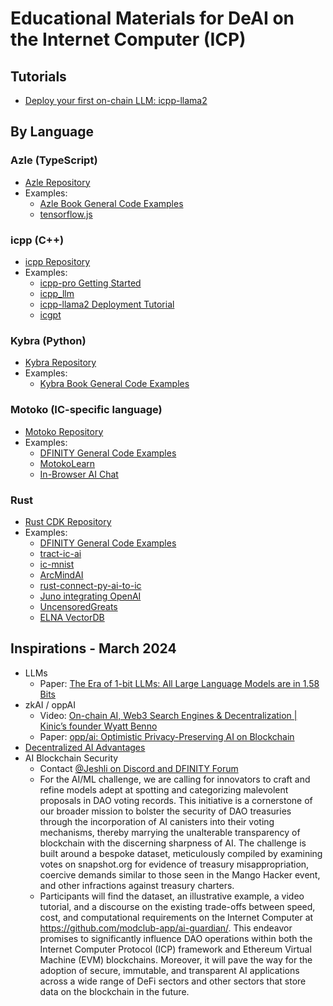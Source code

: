 # Educational Materials for DeAI on the Internet Computer (ICP)

## Tutorials
- [Deploy your first on-chain LLM: icpp-llama2](https://github.com/icppWorld/icpp_llm/blob/main/icpp_llama2/README.md)

## By Language
### Azle (TypeScript)
- [Azle Repository](https://github.com/demergent-labs/azle)
- Examples:
  - [Azle Book General Code Examples](https://demergent-labs.github.io/azle/rest_based_examples.html)
  - [tensorflow.js](https://github.com/carlosarturoceron/decentAI)

### icpp (C++)
- [icpp Repository](https://github.com/icppWorld/icpp-pro)
- Examples:
  - [icpp-pro Getting Started](https://docs.icpp.world/getting-started.html)
  - [icpp_llm](https://github.com/icppWorld/icpp_llm)
  - [icpp-llama2 Deployment Tutorial](https://github.com/icppWorld/icpp_llm/blob/main/icpp_llama2/README.md)
  - [icgpt](https://github.com/icppWorld/icgpt)

### Kybra (Python)
- [Kybra Repository](https://github.com/demergent-labs/kybra)
- Examples:
  - [Kybra Book General Code Examples](https://demergent-labs.github.io/kybra/examples.html)

### Motoko (IC-specific language)
- [Motoko Repository](https://github.com/dfinity/motoko)
- Examples:
  - [DFINITY General Code Examples](https://github.com/dfinity/examples/tree/master/motoko)
  - [MotokoLearn](https://github.com/ildefons/motokolearn)
  - [In-Browser AI Chat](https://github.com/patnorris/DecentralizedAIonIC)

### Rust
- [Rust CDK Repository](https://github.com/dfinity/cdk-rs)
- Examples:
  - [DFINITY General Code Examples](https://github.com/dfinity/cdk-rs/tree/main/examples)
  - [tract-ic-ai](https://github.com/jeshli/tract-ic-ai)
  - [ic-mnist](https://github.com/smallstepman/ic-mnist)
  - [ArcMindAI](https://github.com/arcmindai/arcmindai)
  - [rust-connect-py-ai-to-ic](https://github.com/jeshli/rust-connect-py-ai-to-ic)
  - [Juno integrating OpenAI](https://github.com/peterpeterparker/juno-openai/tree/main)
  - [UncensoredGreats](https://github.com/UncensoredGreats/core)
  - [ELNA VectorDB](https://github.com/elna-ai/elna-vector-db)

## Inspirations - March 2024
- LLMs
  - Paper: [The Era of 1-bit LLMs: All Large Language Models are in 1.58 Bits](https://arxiv.org/abs/2402.17764v1)
- zkAI / oppAI
  - Video: [On-chain AI, Web3 Search Engines & Decentralization | Kinic’s founder Wyatt Benno](https://www.youtube.com/watch?v=rvtUKRq6Yv0)
  - Paper: [opp/ai: Optimistic Privacy-Preserving AI on Blockchain](https://arxiv.org/abs/2402.15006)
- [Decentralized AI Advantages](https://dscvr.one/post/1153371204873059295/unique-advantages-of-decentralized-aithese-are-the-results-of-ic)
- AI Blockchain Security
  - Contact [@Jeshli on Discord and DFINITY Forum](https://discord.com/channels/748416164832608337/1184160869614108873/1211065467372838973)
  - For the AI/ML challenge, we are calling for innovators to craft and refine models adept at spotting and categorizing malevolent proposals in DAO voting records. This initiative is a cornerstone of our broader mission to bolster the security of DAO treasuries through the incorporation of AI canisters into their voting mechanisms, thereby marrying the unalterable transparency of blockchain with the discerning sharpness of AI. The challenge is built around a bespoke dataset, meticulously compiled by examining votes on snapshot.org for evidence of treasury misappropriation, coercive demands similar to those seen in the Mango Hacker event, and other infractions against treasury charters.
  - Participants will find the dataset, an illustrative example, a video tutorial, and a discourse on the existing trade-offs between speed, cost, and computational requirements on the Internet Computer at https://github.com/modclub-app/ai-guardian/. This endeavor promises to significantly influence DAO operations within both the Internet Computer Protocol (ICP) framework and Ethereum Virtual Machine (EVM) blockchains. Moreover, it will pave the way for the adoption of secure, immutable, and transparent AI applications across a wide range of DeFi sectors and other sectors that store data on the blockchain in the future.